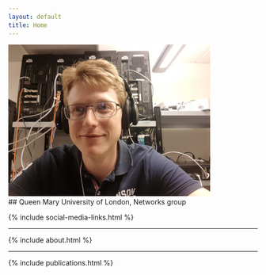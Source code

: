 ```yaml
---
layout: default
title: Home
---
```

<div class="row" markdown="1">
	<div class="col">
		<img src="/assets/portrait.jpg">
	</div>
	<div class="col">
## Queen Mary University of London, Networks group
	</div>
</div>

{% include social-media-links.html %}
<hr>
{% include about.html %}
<hr>
{% include publications.html %}
